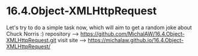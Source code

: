 # 16.4.Object-XMLHttpRequest
Let's try to do a simple task now, which will aim to get a random joke about Chuck Norris :)
repository --> https://github.com/MichalAW/16.4.Object-XMLHttpRequest.git
visit site --> https://michalaw.github.io/16.4.Object-XMLHttpRequest/
